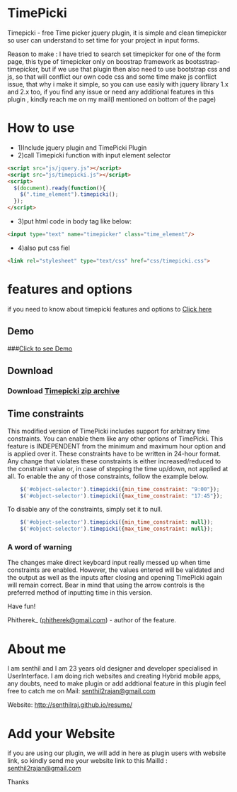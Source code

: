 TimePicki
=========

Timepicki - free Time picker jquery plugin, it is simple and clean timepicker so user can understand to set time for your project in input forms.

Reason to make : I have tried to search set timepicker for one of the form page, this type of timepicker only on boostrap framework as bootsstrap-timepicker, but if we use that plugin then also need to use bootstrap css and js, so that will conflict
our own code css and some time make js conflict issue, that why i make it simple, so you can use easily with jquery library 1.x and 2.x too, if you find any issue or need any additional features in this plugin , kindly reach me on my mail(I mentioned on bottom of the page)


How to use
==========

- 1)Include jquery plugin and TimePicki Plugin
- 2)call Timepicki function with input element selector

```html
<script src="js/jquery.js"></script>
<script src="js/timepicki.js"></script>
<script>
  $(document).ready(function(){
    $(".time_element").timepicki();
  });
</script>
```

- 3)put html code in body tag like below:
```html
<input type="text" name="timepicker" class="time_element"/>
```        

- 4)also put css fiel
```html
<link rel="stylesheet" type="text/css" href="css/timepicki.css">
```
features and options
====================
if you need to know about timepicki features and options to [Click here](http://senthilraj.github.io/TimePicki/)
## Demo

###[Click to see Demo](http://senthilraj.github.io/TimePicki/)


## Download

### Download [Timepicki zip archive](https://github.com/senthilraj/TimePicki/archive/master.zip)

## Time constraints

This modified version of TimePicki includes support for arbitrary time constraints. You can enable them like any other options of TimePicki. This feature is INDEPENDENT from the minimum and maximum hour option and is applied over it. These constraints have to be written in 24-hour format. Any change that violates these constraints is either increased/reduced to the constraint value or, in case of stepping the time up/down, not applied at all. To enable the any of those constraints, follow the example below.

```javascript
    $('#object-selector').timepicki({min_time_constraint: "9:00"});
    $('#object-selector').timepicki({max_time_constraint: "17:45"});
```

To disable any of the constraints, simply set it to null.

```javascript
    $('#object-selector').timepicki({min_time_constraint: null});
    $('#object-selector').timepicki({max_time_constraint: null});
```

### A word of warning

The changes make direct keyboard input really messed up when time constraints are enabled. However, the values entered will be validated and the output as well as the inputs after closing and opening TimePicki again will remain correct. Bear in mind that using the arrow controls is the preferred method of inputting time in this version.

Have fun!

Phitherek_ (phitherek@gmail.com) - author of the feature.

About me
========
 I am senthil and I am 23 years old designer and developer specialised in UserInterface. I am doing rich websites and creating Hybrid mobile apps, any doubts, need to make plugin or add addtional feature in this plugin feel free to catch me on Mail: senthil2rajan@gmail.com

Website: http://senthilraj.github.io/resume/

Add your Website
================

if you are using our plugin, we will add in here as plugin users with website link,
so kindly send me your website link to this MailId : senthil2rajan@gmail.com 

Thanks
